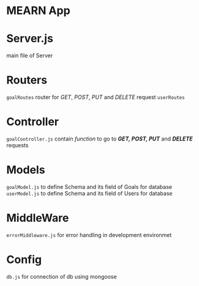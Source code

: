 # MEARN App

# Server.js

main file of Server

# Routers

`goalRoutes` router for _GET_, _POST_, _PUT_ and _DELETE_ request
`userRoutes`

# Controller

`goalController.js` contain _function_ to go to **_GET, POST, PUT_** and **_DELETE_** requests

# Models

`goalModel.js` to define Schema and its field of Goals for database
`userModel.js` to define Schema and its field of Users for database

# MiddleWare

`errorMiddleware.js` for error handling in development environmet

# Config

`db.js` for connection of db using mongoose
